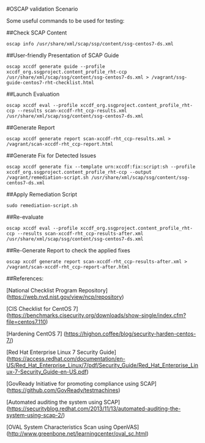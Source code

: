 #OSCAP validation Scenario

Some useful commands to be used for testing:

##Check SCAP Content

```Shell
oscap info /usr/share/xml/scap/ssp/content/ssg-centos7-ds.xml
```

##User-friendly Presentation of SCAP Guide
```Shell
oscap xccdf generate guide --profile xccdf_org.ssgproject.content_profile_rht-ccp /usr/share/xml/scap/ssg/content/ssg-centos7-ds.xml > /vagrant/ssg-guide-centos7-rht-checklist.html
```

##Launch Evaluation 
```Shell
oscap xccdf eval --profile xccdf_org.ssgproject.content_profile_rht-ccp --results scan-xccdf-rht_ccp-results.xml /usr/share/xml/scap/ssg/content/ssg-centos7-ds.xml
```


##Generate Report
```Shell
oscap xccdf generate report scan-xccdf-rht_ccp-results.xml > /vagrant/scan-xccdf-rht_ccp-report.html
```
##Generate Fix for Detected Issues
```Shell
oscap xccdf generate fix --template urn:xccdf:fix:script:sh --profile xccdf_org.ssgproject.content_profile_rht-ccp --output /vagrant/remediation-script.sh /usr/share/xml/scap/ssg/content/ssg-centos7-ds.xml
```
##Apply Remediation Script
```Shell
sudo remediation-script.sh
```
##Re-evaluate
```Shell
oscap xccdf eval --profile xccdf_org.ssgproject.content_profile_rht-ccp --results scan-xccdf-rht_ccp-results-after.xml /usr/share/xml/scap/ssg/content/ssg-centos7-ds.xml
```
##Re-Generate Report to check the applied fixes
```Shell
oscap xccdf generate report scan-xccdf-rht_ccp-results-after.xml > /vagrant/scan-xccdf-rht_ccp-report-after.html
```


##References:

[National Checklist Program Repository] (https://web.nvd.nist.gov/view/ncp/repository)

[CIS Checklist for CentOS 7] (https://benchmarks.cisecurity.org/downloads/show-single/index.cfm?file=centos7.110)

[Hardening CentOS 7] (https://highon.coffee/blog/security-harden-centos-7/)

[Red Hat Enterprise Linux 7 Security Guide] (https://access.redhat.com/documentation/en-US/Red_Hat_Enterprise_Linux/7/pdf/Security_Guide/Red_Hat_Enterprise_Linux-7-Security_Guide-en-US.pdf)

[GovReady Initiative for promoting compliance using SCAP] (https://github.com/GovReady/testmachines)

[Automated auditing the system using SCAP] (https://securityblog.redhat.com/2013/11/13/automated-auditing-the-system-using-scap-2/)

[OVAL System Characteristics Scan using OpenVAS] (http://www.greenbone.net/learningcenter/oval_sc.html)

